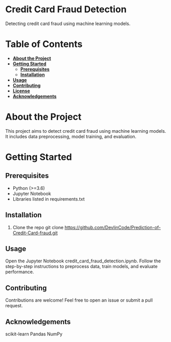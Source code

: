 # Credit Card Fraud Detection

Detecting credit card fraud using machine learning models.

# Table of Contents
- **[About the Project](#1)**
- **[Getting Started](#2)**
  - **[Prerequisites](#2.1)**
  - **[Installation](#2.2)**
- **[Usage](#3)**
- **[Contributing](#4)**
- **[License]()**
- **[Acknowledgements](#6)**

<a id='1'></a>
# About the Project
This project aims to detect credit card fraud using machine learning models. It includes data preprocessing, model training, and evaluation.

<a id='2'></a>
# Getting Started

<a id='2.1'></a>
## Prerequisites
* Python (>=3.6)
* Jupyter Notebook
* Libraries listed in requirements.txt

<a id='2.2'></a>
## Installation
  1. Clone the repo
      git clone https://github.com/DevlinCode/Prediction-of-Credit-Card-fraud.git
     
<a id='3'></a>     
## Usage
Open the Jupyter Notebook credit_card_fraud_detection.ipynb. Follow the step-by-step instructions to preprocess data, train models, and evaluate performance.

<a id='4'></a>
## Contributing
Contributions are welcome! Feel free to open an issue or submit a pull request.

<a id='6'></a>
## Acknowledgements
scikit-learn Pandas NumPy
